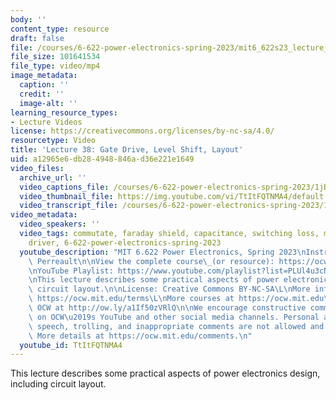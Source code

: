 ```yaml
---
body: ''
content_type: resource
draft: false
file: /courses/6-622-power-electronics-spring-2023/mit6_622s23_lecture_38_360p_16_9.mp4
file_size: 101641534
file_type: video/mp4
image_metadata:
  caption: ''
  credit: ''
  image-alt: ''
learning_resource_types:
- Lecture Videos
license: https://creativecommons.org/licenses/by-nc-sa/4.0/
resourcetype: Video
title: 'Lecture 38: Gate Drive, Level Shift, Layout'
uid: a12965e6-db28-4948-846a-d36e221e1649
video_files:
  archive_url: ''
  video_captions_file: /courses/6-622-power-electronics-spring-2023/1jBfQFMSIBooBX_iqPSIqrZuAvrbZu6F9_transcript.webvtt
  video_thumbnail_file: https://img.youtube.com/vi/TtItFQTNMA4/default.jpg
  video_transcript_file: /courses/6-622-power-electronics-spring-2023/1jBfQFMSIBooBX_iqPSIqrZuAvrbZu6F9_transcript.pdf
video_metadata:
  video_speakers: ''
  video_tags: commutate, faraday shield, capacitance, switching loss, mosfet, gate
    driver, 6-622-power-electronics-spring-2023
  youtube_description: "MIT 6.622 Power Electronics, Spring 2023\nInstructor: David\
    \ Perreault\n\nView the complete course\_(or resource): https://ocw.mit.edu/courses/6-622-power-electronics-spring-2023/\L\
    \nYouTube Playlist: https://www.youtube.com/playlist?list=PLUl4u3cNGP62UTc77mJoubhDELSC8lfR0\n\
    \nThis lecture describes some practical aspects of power electronics design, including\
    \ circuit layout.\n\nLicense: Creative Commons BY-NC-SA\L\nMore information at\
    \ https://ocw.mit.edu/terms\L\nMore courses at https://ocw.mit.edu\n\nSupport\
    \ OCW at http://ow.ly/a1If50zVRlQ\n\nWe encourage constructive comments and discussion\
    \ on OCW\u2019s YouTube and other social media channels. Personal attacks, hate\
    \ speech, trolling, and inappropriate comments are not allowed and may be removed.\
    \ More details at https://ocw.mit.edu/comments.\n"
  youtube_id: TtItFQTNMA4
---
```

This lecture describes some practical aspects of power electronics design, including circuit layout.